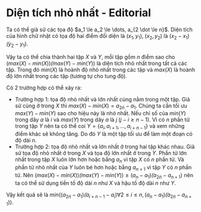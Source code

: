 # Diện tích nhỏ nhất - Editorial

Ta có thể giả sử các tọa độ $a_1 \le a_2 \le \dots, a_{2 \dot \le n}$. Diện tích của hình chữ nhật có tọa độ hai điểm đối diện là $(x_1, y_1), \; (x_2, y_2)$ là $(x_2 - x_1) \dot (y_2 - y_1)$.

Vậy ta có thể chia thành hai tập $X$ và $Y$, mỗi tập gồm $n$ điểm sao cho $(max(X) - min(X)) \dot (max(Y) - min(Y))$ là diện tích nhỏ nhất trong tất cả các tập. Trong đó $min(X)$ là hoành độ nhỏ nhất trong các tập và $max(X)$ là hoành độ lớn nhất trong các tập (tương tự cho tung độ).

Có $2$ trường hợp có thể xảy ra:
- Trường hợp $1$: tọa độ nhỏ nhất và lớn nhất cùng nằm trong một tập. Giả sử cùng ở trong $X$ thì $max(X) - min(X) = a_{2 \dot n} - a_1$. Chúng ta cần tối ưu $max(Y) - min(Y)$ sao cho hiệu này là nhỏ nhất. Nếu chỉ số của $min(Y)$ trong dãy $a$ là $i$ và $max(Y)$ trong dãy $a$ là $j \; (j - i \ge n - 1)$. Vì có $n$ phần tử trong tập $Y$ nên ta có thể coi $Y = \{a_i, a_{i + 1}, \dots, a_{i + n - 1}\}$ và xem những điểm khác sẽ không tăng. Do đó $Y$ là một tập tối ưu để làm một đoạn có độ dài $n$.
- Trường hợp $2$: tọa độ nhỏ nhất và lớn nhất ở trong hai tập khác nhau. Giả sử tọa độ nhỏ nhất ở trong $X$ và tọa độ lớn nhất ở trong $Y$. Phần tử lớn nhất trong tập $X$ luôn lớn hơn hoặc bằng $a_n$ vì tập $X$ có $n$ phần tử. Và phần tử nhỏ nhất của $Y$ luôn bé hơn hoặc bằng $a_{n + 1}$ vì tập $Y$ có $n$ phần tử. Nên $(max(X) - min(X)) \dot (max(Y) - min(Y)) \ge (a_n - a_1) \dot (a_{2 \dot n} - a_{n + 1})$ nên ta có thể sử dụng tiền tố độ dài $n$ như $X$ và hậu tố độ dài $n$ như $Y$.

Vậy kết quả sẽ là $min((a_{2 \dot n} - a_1) \dot (a_{i + n - 1} - a_i) \forall 2 \le i \le n, (a_n - a_1) \dot (a_{2 \dot n} - a_{n + 1}))$.
